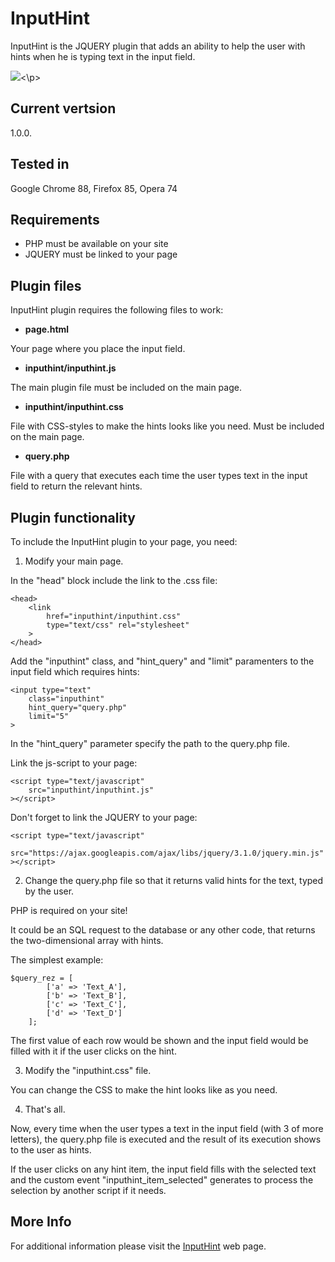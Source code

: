 # InputHint
InputHint is the JQUERY plugin that adds an ability to help the user with hints when he is typing text in the input field.

<img src="https://progr.interplanety.org/wp-content/upload_content/2021/02/preview_00_1200x600-400x200.jpg "><\p>

Current vertsion
-
1.0.0.

Tested in
-
Google Chrome 88, Firefox 85, Opera 74

Requirements
-
- PHP must be available on your site
- JQUERY must be linked to your page

Plugin files
-
InputHint plugin requires the following files to work:

- <b>page.html</b>

Your page where you place the input field.

- <b>inputhint/inputhint.js</b>

The main plugin file must be included on the main page.

- <b>inputhint/inputhint.css</b>

File with CSS-styles to make the hints looks like you need. Must be included on the main page.

- <b>query.php</b>

File with a query that executes each time the user types text in the input field to return the relevant hints.

Plugin functionality
-
To include the InputHint plugin to your page, you need:

1. Modify your main page.

In the "head" block include the link to the .css file:

    <head>
        <link
            href="inputhint/inputhint.css"
            type="text/css" rel="stylesheet"
        >
    </head>

Add the "inputhint" class, and "hint_query" and "limit" paramenters to the input field which requires hints:

    <input type="text"
        class="inputhint"
        hint_query="query.php"
        limit="5"
    >

In the "hint_query" parameter specify the path to the query.php file.

Link the js-script to your page: 

    <script type="text/javascript"
        src="inputhint/inputhint.js"
    ></script>

Don't forget to link the JQUERY to your page:

    <script type="text/javascript"
        src="https://ajax.googleapis.com/ajax/libs/jquery/3.1.0/jquery.min.js"
    ></script>

2. Change the query.php file so that it returns valid hints for the text, typed by the user.

PHP is required on your site!

It could be an SQL request to the database or any other code, that returns the two-dimensional array with hints.

The simplest example:

    $query_rez = [
            ['a' => 'Text_A'],
            ['b' => 'Text_B'],
            ['c' => 'Text_C'],
            ['d' => 'Text_D']
        ];

The first value of each row would be shown and the input field would be filled with it if the user clicks on the hint.

3. Modify the "inputhint.css" file.

You can change the CSS to make the hint looks like as you need.

4. That's all.

Now, every time when the user types a text in the input field (with 3 of more letters), the query.php file is executed and the result of its execution shows to the user as hints.

If the user clicks on any hint item, the input field fills with the selected text and the custom event "inputhint_item_selected" generates to process the selection by another script if it needs.

More Info
-
For additional information please visit the <a href="progr.interplanety.org/en/inputhint/">InputHint</a> web page.
